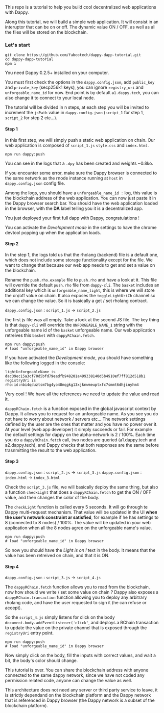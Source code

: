 This repo is a tutorial to help you build cool decentralized web applications with Dappy.

Along this tutorial, we will build a simple web application. It will consist in an interuptor that can be on or off. The dynamic value ON / OFF, as well as all the files will be stored on the blockchain.

### Let's start

```
git clone https://github.com/fabcotech/dappy-dapp-tutorial.git
cd dappy-dapp-tutorial
npm i
```

You need Dappy 0.2.5+ installed on your computer.

You must first check the options in the `dappy.config.json`, add `public_key` and `private_key` (secp256k1 keys), you can ignore `registry_uri` and `unforgeable_name_id` for now. End point is by default `a1.dappy.tech`, you can also change it to connect to your local node.

The tutorial will be divided in n steps, at each step you will be invited to increment the `jsPath` value in `dappy.config.json` (`script_1` for step 1, `script_2` for step 2 etc...).

#### Step 1

in this first step, we will simply push a static web application on chain. Our web application is composed of `script_1.js` `style.css` and `index.html`.

```
npm run dappy:push
```

You can see in the logs that a `.dpy` has been created and weights ~0.8ko.

If you encounter some error, make sure the Dappy browser is connected to the same network as the rnode instance running at `host` in `dappy.config.json` config file.

Among the logs, you should have a `unforgeable_name_id :` log, this value is the blockchain address of the web application. You can now just paste it in the Dappy browser search bar. You should have the web application loaded in the browser, with the **DA** label telling you it is a decentralized app.

You just deployed your first full dapp with Dappy, congratulations !

You can activate the *Development mode* in the settings to have the chrome devtool popping up when the application loads.

#### Step 2

In the step 1, the logs told us that the rholang (backend) file is a default one, which does not include some storage functionality except for the file. We want to change that because our web app needs to get and set a value on the blockchain.

Rename the `push.rho.example` file to `push.rho` and have a look at it. This file will override the default `push.rho` file from `dappy-cli`. The `basket` includes an additional key which is `unforgeable_name_light`, this is where we will store the on/off value on chain. It also exposes the `toggleLightUriCh` channel so we can change the value. So it is basically a get / set rholang contract.

`dappy.config.json` : `script_1.js` -> `script_2.js`

the first js file was all empty. Take a look at the second JS file. The key thing is that `dappy-cli` will override the `UNFORGEABLE_NAME_1` string with the unforgeable name id of the `basket` unforgeable name. Our web application retreives this `basket` with `dappyRChain.fetch`.

```
npm run dappy:push
# load "unforgeable_name_id" in Dappy browser
```

If you have activated the *Development mode*, you should have something like the following logged in the console:
```
lightUnforgeableName is  dac39ec15a3cf70d5bfd79eadfb948201a499338140d5b4910ef7ff812d518b1
registryUri is  rho:id:nbi4qduztsm7bg4yo48mqgkg13xjknwmeuptxfc7smmt6dhjinyhm4
```

Very cool ! We have all the references we need to update the value and read it.

`dappyRChain.fetch` is a function exposed in the global javascript context by Dappy. It allows you to request for an unforgeable name. As you see you do not have to worry about network / servers etc... The network settings defined by the user are the ones that matter and you have no power over it. At your level (web app developer) it simply succeeds or fail. For example the default settings for dappy on the alpha-network is 2 / 100%. Each time you do a `dappyRChain.fetch` call, two nodes are queried (a1.dappy.tech and a2.dappy.tech), and Dappy checks that both responses are the same before trasnmitting the result to the web application.

#### Step 3

`dappy.config.json` : `script_2.js` -> `script_3.js`
`dappy.config.json` : `index.html` -> `index_3.html`

Check the `script_3.js` file, we will basically deploy the same thing, but also a function `checkLight` that does a `dappyRChain.fetch` to get the ON / OFF value, and then changes the color of the body.

The `checkLight` function is called every 5 seconds. It will go through te Dappy multi-request mechanism.  That value will be updated in the UI **when the user's network constraint ar satisfied**, for example if he has settings to 8 (connected to 8 nodes) / 100%. The value will be updated in your web application when all the 8 nodes agree on the unforgeable name's value.

```
npm run dappy:push
# load "unforgeable_name_id" in Dappy browser
```

So now you should have the *Light is on !* text in the body. It means that the value has been retreived on chain, and that it is ON.

#### Step 4

`dappy.config.json` : `script_3.js` -> `script_4.js`

The `dappyRChain.fetch` function allows you to read from the blockchain, now how should we write / set some value on chain ? Dappy also exposes a `dappyRChain.transaction` function allowing you to deploy any arbitrary rholang code, and have the user requested to sign it (he can refuse or accept).

So the `script_4.js` simply listens for click on the body `document.body.addEventListener('click'`, and deploys a RChain transaction to update the value on the private channel that is exposed through the `registryUri` entry point.

```
npm run dappy:push
# load "unforgeable_name_id" in Dappy browser
```

Now simply click on the body, fill the inputs with correct values, and wait a bit, the body's color should change.

This tutorial is over. You can share the blockchain address with anyone connected to the same dappy network, since we have not coded any permission related code, anyone can change the value as well.

This architecture does not need any server or third party service to leave, it is strictly dependand on the blockchain platform and the Dappy network that is referenced in Dappy browser (the Dappy network is a subset of the blockchain platform).